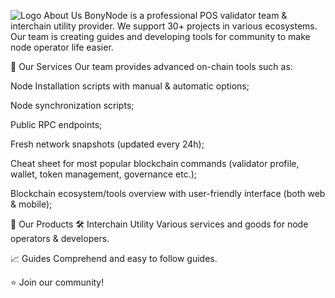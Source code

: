 ![Logo](https://github.com/BonyNode/.github/assets/43602026/9673a0f6-3145-41f3-8874-af279b012e1f)
 About Us
BonyNode is a professional POS validator team & interchain utility provider. We support 30+ projects in various ecosystems. Our team is creating guides and developing tools for community to make node operator life easier.

     
💫 Our Services
Our team provides advanced on-chain tools such as:

Node Installation scripts with manual & automatic options;

Node synchronization scripts;

Public RPC endpoints;

Fresh network snapshots (updated every 24h);

Cheat sheet for most popular blockchain commands (validator profile, wallet, token management, governance etc.);

Blockchain ecosystem/tools overview with user-friendly interface (both web & mobile);

💎 Our Products
🛠️ Interchain Utility
Various services and goods for node operators & developers.

📈 Guides
Comprehend and easy to follow guides.

⭐ Join our community!
